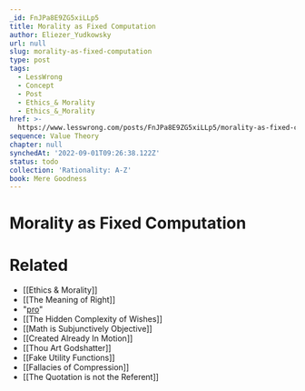```yaml
---
_id: FnJPa8E9ZG5xiLLp5
title: Morality as Fixed Computation
author: Eliezer_Yudkowsky
url: null
slug: morality-as-fixed-computation
type: post
tags:
  - LessWrong
  - Concept
  - Post
  - Ethics_& Morality
  - Ethics_&_Morality
href: >-
  https://www.lesswrong.com/posts/FnJPa8E9ZG5xiLLp5/morality-as-fixed-computation
sequence: Value Theory
chapter: null
synchedAt: '2022-09-01T09:26:38.122Z'
status: todo
collection: 'Rationality: A-Z'
book: Mere Goodness
---
```


# Morality as Fixed Computation


# Related

- [[Ethics & Morality]]
- [[The Meaning of Right]]
- "[pro](http://www.amirrorclear.net/academic/index.html)"
- [[The Hidden Complexity of Wishes]]
- [[Math is Subjunctively Objective]]
- [[Created Already In Motion]]
- [[Thou Art Godshatter]]
- [[Fake Utility Functions]]
- [[Fallacies of Compression]]
- [[The Quotation is not the Referent]]